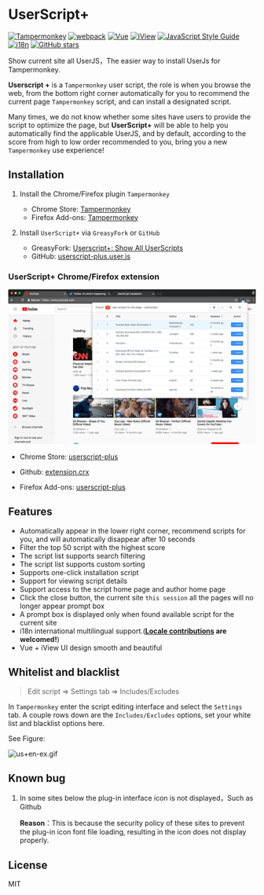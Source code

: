 # UserScript+

<!-- ![UserScript+.gif](https://raw.githubusercontent.com/danydodson/userscript-plus/main/crx/extension/screenshots/userscript+.gif) -->

[![Tampermonkey](https://img.shields.io/badge/Tampermonkey-up%20to%20date-green.svg)](https://tampermonkey.net/)
[![webpack](https://img.shields.io/badge/webpack-3.x-orange.svg)](https://github.com/webpack/webpack)
[![Vue](https://img.shields.io/badge/Vue-2.4%2B-yellow.svg)](https://vuejs.org/)
[![iView](https://img.shields.io/badge/iView-2.2.0-brightgreen.svg)](https://www.iviewui.com)
[![JavaScript Style Guide](https://img.shields.io/badge/code_style-standard-brightgreen.svg)](https://standardjs.com)
[![i18n](https://img.shields.io/badge/i18n-PR-blue.svg)](https://github.com/jae-jae/Userscript-Plus/tree/master/src/common/lang)
[![GitHub stars](https://img.shields.io/github/stars/jae-jae/Userscript-Plus.svg?style=social&label=Star&style=flat-square)](https://github.com/jae-jae/Userscript-Plus)

Show current site all UserJS，The easier way to install UserJs for Tampermonkey. 

**Userscript +** is a `Tampermonkey` user script, the role is when you browse the web, from the bottom right corner automatically for you to recommend the current page `Tampermonkey` script, and can install a designated script.

Many times, we do not know whether some sites have users to provide the script to optimize the page, but **UserScript+** will be able to help you automatically find the applicable UserJS, and by default, according to the score from high to low order recommended to you, bring you a new `Tampermonkey` use experience!

## Installation
1. Install the Chrome/Firefox plugin `Tampermonkey`
    - Chrome Store: [Tampermonkey]( https://chrome.google.com/webstore/detail/tampermonkey/dhdgffkkebhmkfjojejmpbldmpobfkfo)
    - Firefox Add-ons: [Tampermonkey](https://addons.mozilla.org/en-US/firefox/addon/tampermonkey)
  
2. Install `UserScript+` via `GreasyFork` or `GitHub`
    - GreasyFork: [Userscript+: Show All UserScripts](https://greasyfork.org/en/scripts/482999-userscript-show-all-userscripts)
    - GitHub: [userscript-plus.user.js](https://github.com/danydodson/userscript-plus/raw/main/dist/userscript-plus.user.js)

### UserScript+ Chrome/Firefox extension
![](https://raw.githubusercontent.com/jae-jae/_resources/master/img/175033.png)
  
  - Chrome Store: [userscript-plus](https://chrome.google.com/webstore/detail/okiocdganiomklllkfkmhneoibegifch)  
  
  - Github: [extension.crx](https://github.com/danydodson/userscript-plus/raw/main/crx/extension.crx)  
  
  - Firefox Add-ons: [userscript-plus](https://addons.mozilla.org/en-US/firefox/addon/userscript-for-tampermonkey)  

## Features
-  Automatically appear in the lower right corner, recommend scripts for you, and will automatically disappear after 10 seconds
-  Filter the top 50 script with the highest score
-  The script list supports search filtering
-  The script list supports custom sorting
-  Supports one-click installation script
-  Support for viewing script details
-  Support access to the script home page and author home page
-  Click the close button, the current site `this session` all the pages will no longer appear prompt box
-  A prompt box is displayed only when found available script for the current site
-  i18n international multilingual support.(**[Locale contributions](https://github.com/danydodson/userscript-plus/tree/master/src/common/lang) are welcomed!**)
-  Vue + iView UI design smooth and beautiful

## Whitelist and blacklist
> Edit script => Settings tab => Includes/Excludes

In `Tampermonkey` enter the script editing interface and select the `Settings` tab. A couple rows down are the `Includes/Excludes` options, set your white list and blacklist options here.  

See Figure:

![us+en-ex.gif](https://cdn.rawgit.com/jae-jae/_resources/master/img/us+en-ex.gif)

## Known bug
1. In some sites below the plug-in interface icon is not displayed，Such as Github

    **Reason**：This is because the security policy of these sites to prevent the plug-in icon font file loading, resulting in the icon does not display properly.

## License
MIT



